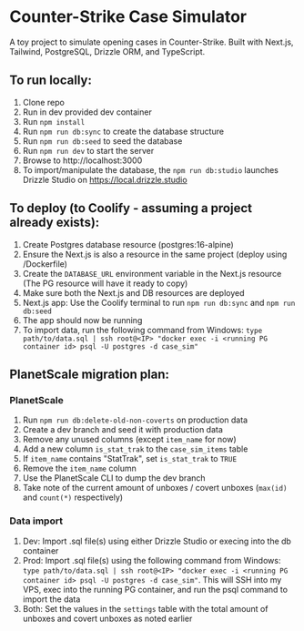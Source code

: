 # Counter-Strike Case Simulator

A toy project to simulate opening cases in Counter-Strike. Built with Next.js, Tailwind, PostgreSQL, Drizzle ORM, and TypeScript.

## To run locally:

1. Clone repo
2. Run in dev provided dev container
3. Run `npm install`
4. Run `npm run db:sync` to create the database structure
5. Run `npm run db:seed` to seed the database
6. Run `npm run dev` to start the server
7. Browse to http://localhost:3000
8. To import/manipulate the database, the `npm run db:studio` launches Drizzle Studio on https://local.drizzle.studio

## To deploy (to Coolify - assuming a project already exists):

1. Create Postgres database resource (postgres:16-alpine)
2. Ensure the Next.js is also a resource in the same project (deploy using /Dockerfile)
3. Create the `DATABASE_URL` environment variable in the Next.js resource (The PG resource will have it ready to copy)
4. Make sure both the Next.js and DB resources are deployed
5. Next.js app: Use the Coolify terminal to run `npm run db:sync` and `npm run db:seed`
6. The app should now be running
7. To import data, run the following command from Windows: `type path/to/data.sql | ssh root@<IP> "docker exec -i <running PG container id> psql -U postgres -d case_sim"`

## PlanetScale migration plan:

### PlanetScale

1. Run `npm run db:delete-old-non-coverts` on production data
2. Create a dev branch and seed it with production data
3. Remove any unused columns (except `item_name` for now)
4. Add a new column `is_stat_trak` to the `case_sim_items` table
5. If `item_name` contains "StatTrak", set `is_stat_trak` to `TRUE`
6. Remove the `item_name` column
7. Use the PlanetScale CLI to dump the dev branch
8. Take note of the current amount of unboxes / covert unboxes (`max(id)` and `count(*)` respectively)

### Data import

1. Dev: Import .sql file(s) using either Drizzle Studio or execing into the db container
2. Prod: Import .sql file(s) using the following command from Windows: `type path/to/data.sql | ssh root@<IP> "docker exec -i <running PG container id> psql -U postgres -d case_sim"`. This will SSH into my VPS, exec into the running PG container, and run the psql command to import the data
3. Both: Set the values in the `settings` table with the total amount of unboxes and covert unboxes as noted earlier
